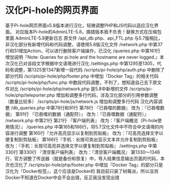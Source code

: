 # 汉化Pi-hole的网页界面
基于Pi-hole网页界面v5.8版本进行汉化，轻微调整PHP和JS代码以适应汉化界面。 
对应版本Pi-hole的AdminLTE-5.8，搞错版本我不负责！替换方式在压缩包里面
AdminLTE-5.8更新日志
原文件
/api_db.php、api_FTL.php 与5.7版相比，非汉化部分有新增代码和代码调整，请使用5.8版汉化文件
/network.php 中第37行和51增加Action，可以进行删除客户端操作，已汉化
/queries.php 中第161行增加说明『Note: Queries for pi.hole  and the hostname are never logged.』本次汉化已对该段文字根据中文语境进行汉化
/settings.php 中第1295至1305，代码有调整，第1325至1347新增一段代码
/scripts/pi-hole/php/auth.php 中删除了部分代码
/scripts/pi-hole/php/footer.php 中增加『Docker Tag』的相关代码
/scripts/pi-hole/php/func.php 中数段代码调整，不列了，想知道自己去下原文件对比
/scripts/pi-hole/php/network.php 是5.8中新增的文件
/scripts/pi-hole/php/teleporter.php 增加和调整多行代码，涉及汉化部分的引用参数调整（数量比较多）
/scripts/pi-hole/js/network.js 增加和调整多行代码
汉化内容调整
/db_queries.php 中第78行和91行
第78行 『已吞噬的数据』	改为：『已吞噬数据』
第91行 『已吞噬的数据（通配符）』	改为：『已吞噬数据（通配符）』
/network.php 中第21行
第21行	『客户端列表』	改为：『客户端概览（Pi-hole使用情况）』
/queries.php 中第165和166行，将5.7汉化文件中不符合中文语境的内容进行调整
第165行『允许高亮显示以复制到剪贴板』	改为：『可高亮选择文字以便复制到剪贴板』
第166行『手机：长按可突出显示文本并允许复制到剪贴板』	改为：『手机：长按可高亮并选择文字以便复制到剪贴板』
/settings.php 中第330行
第330行	『清空客户端列表』	改为：『清空客户端概况』
第1330～1346行，官方调整了传送器（就是备份和恢复）中，导入结果信息输出页面的代码，本次也汉化了
/scripts/pi-hole/php/footer.php 中增加『Docker Tag』的部分只是汉化为『Docker标签』，这个应该是Docker的
我目前只装了树莓派，所以没测Docker不知道在Docker中会不会出错，反正我没发现出错

